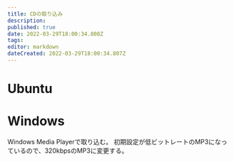 ```yaml
---
title: CDの取り込み
description: 
published: true
date: 2022-03-29T18:00:34.808Z
tags: 
editor: markdown
dateCreated: 2022-03-29T18:00:34.807Z
---
```


# Ubuntu



# Windows

Windows Media Playerで取り込む。
初期設定が低ビットレートのMP3になっているので、320kbpsのMP3に変更する。
